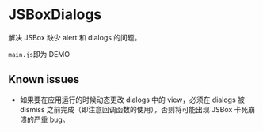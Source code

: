 # JSBoxDialogs

解决 JSBox 缺少 alert 和 dialogs 的问题。

`main.js`即为 DEMO

## Known issues

- 如果要在应用运行的时候动态更改 dialogs 中的 view，必须在 dialogs 被 dismiss 之前完成（即注意回调函数的使用），否则将可能出现 JSBox 卡死崩溃的严重 bug。
